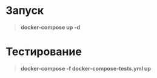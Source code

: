 # Запуск

> **docker-compose up -d**

# Тестирование

> **docker-compose -f docker-compose-tests.yml up**
